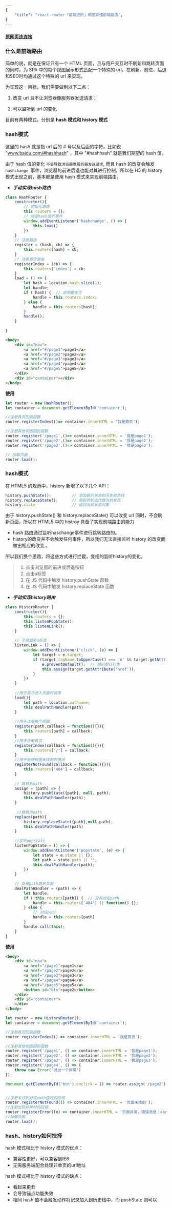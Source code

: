 ```yaml
---
{
    "title": "react-router「前端进阶」彻底弄懂前端路由",
}
---
```

#### [原网页连连接](https://juejin.im/post/5d2d19ccf265da1b7f29b05f)
### 什么是前端路由

简单的说，就是在保证只有一个 HTML 页面，且与用户交互时不刷新和跳转页面的同时，为 SPA 中的每个视图展示形式匹配一个特殊的 url。在刷新、前进、后退和SEO时均通过这个特殊的 url 来实现。

为实现这一目标，我们需要做到以下二点：

1. 改变 url 且不让浏览器像服务器发送请求；

2. 可以监听到 url 的变化

目前有两种模式，分别是 **hash 模式和 history 模式**


### hash模式

这里的 hash 就是指 url 后的 # 号以及后面的字符。比如说 "www.baidu.com/#hashhash" ，其中 "#hashhash" 就是我们期望的 hash 值。

由于 hash 值的变化 `不会导致浏览器像服务器发送请求`, 而且 hash 的改变会触发 `hashchange `事件，浏览器的前进后退也能对其进行控制，所以在 H5 的 history 模式出现之前，基本都是使用 hash 模式来实现前端路由。

- ***手动实现hash路由***

```js
class HashRouter {
    constructor(){
        // 初始化路由
        this.routers = {};
        // 绑定hash监听事件
        window.addEventListener('hashchange', () => {
            this.load()
        })
    }
    // 注册路由
    register = (hash, cb) => {
        this.routers[hash] = cb;
    }
    // 注册首页路由
    registerIndex = (cb) => {
        this.routers['index'] = cb;
    }
    load = () => {
        let hash = location.hash.slice(1);
        let handle;
        if (!hash) {  // 说明是主页
            handle = this.routers.index;
        } else {
            handle = this.routers[hash];
        }
        handle();
    }
  
}
```
```html
<body>
    <div id="nav">
        <a href="#/page1">page1</a>
        <a href="#/page2">page2</a>
        <a href="#/page3">page3</a>
        <a href="#/page4">page4</a>
        <a href="#/page5">page5</a>
    </div>
    <div id="container"></div>
</body>
```
**使用**
```js
let router = new HashRouter();
let container = document.getElementById('container');

//注册首页回调函数
router.registerIndex(()=> container.innerHTML = '我是首页');

//注册其他视图回到函数
router.register('/page1',()=> container.innerHTML = '我是page1');
router.register('/page2',()=> container.innerHTML = '我是page2');
router.register('/page3',()=> container.innerHTML = '我是page3');

// 加载页面
router.load();
```

### hash模式

在 HTML5 的规范中，history 新增了以下几个 API：

```js
history.pushState();         // 添加新的状态到历史状态栈
history.replaceState();      // 用新的状态代替当前状态
history.state                // 返回当前状态对象
```
由于 history.pushState() 和 history.replaceState() 可以改变 url 同时，不会刷新页面，所以在 HTML5 中的 histroy 具备了实现前端路由的能力

- hash 路由通过监听haschange事件进行跳转路由的。
- history的改变并不会触发任何事件，所以我们无法直接监听 history 的改变而做出相应的改变.。

所以我们换个思路，将这些方式进行拦截，变相的监听history的变化。

>1. 点击浏览器的前进或后退按钮
>2. 点击a标签
>3. 在 JS 代码中触发 history.pushState 函数
>4. 在 JS 代码中触发 history.replaceState 函数


- ***手动实现history路由***
```js
class HistoryRouter {
    constructor(){
        this.routers = {};
        this.listenPopState();
        this.listenLink();
    }
    
    // 全局监听a标签
    listenLink = () => {
        window.addEventListener('click', (e) => {
            let target = e.target;
            if (target.tagName.toUpperCase() === 'A' && target.getAttribute('href')) {
                e.preventDefault();  // 组织默认行为
                this.assign(target.getAttribute('href'));
            }
        })
    }
    
    //用于首次进入页面时调用
    load(){
        let path = location.pathname;
        this.dealPathHandler(path)
    }
    
    //用于注册每个视图
    register(path,callback = function(){}){
        this.routers[path] = callback;
    }
    //用于注册首页
    registerIndex(callback = function(){}){
        this.routers['/'] = callback;
    }
    //用于处理视图未找到的情况
    registerNotFound(callback = function(){}){
        this.routers['404'] = callback;
    }
    
    // 跳转到path
    assign = (path) => {
        history.pushState({path}, null, path);
        this.dealPathHandler(path);
    }
    
     //替换为path
    replace(path){
        history.replaceState({path},null,path);
        this.dealPathHandler(path)
    }
    
    //监听popstate
    listenPopState = () => {
        window.addEventListener('popstate', (e) => {
            let state = e.state || {};
            let path = state.path || '';
            this.dealPathHandler(path);
        })
    }
    
    // 处理path跳转页面
    dealPathHandler = (path) => {
        let handle;
        if (!this.routers[path]) {  // 没有对应path
            handle = this.routers['404'] || function() {};
        } else {
            // 对应path
            handle = this.routers[path]
        }
        handle.call(this);
    }
}
```

**使用**
```html
<body>
    <div id="nav">
        <a href="/page1">page1</a>
        <a href="/page2">page2</a>
        <a href="/page3">page3</a>
        <a href="/page4">page4</a>
        <a href="/page5">page5</a>
        <button id="btn">page2</button>
    </div>
    <div id="container">
    </div>
</body>
```
```js
let router = new HistoryRouter();
let container = document.getElementById('container');

//注册首页回调函数
router.registerIndex(() => container.innerHTML = '我是首页');

//注册其他视图回到函数
router.register('/page1', () => container.innerHTML = '我是page1');
router.register('/page2', () => container.innerHTML = '我是page2');
router.register('/page3', () => container.innerHTML = '我是page3');
router.register('/page4', () => {
    throw new Error('抛出一个异常')
});

document.getElementById('btn').onclick = () => router.assign('/page2')


//注册未找到对应path值时的回调
router.registerNotFound(() => container.innerHTML = '页面未找到');
//注册出现异常时的回调
router.registerError((e) => container.innerHTML = '页面异常，错误消息：<br>' + e.message);
//加载页面
router.load();
```

### hash、history如何抉择
hash 模式相比于 history 模式的优点：
- 兼容性更好，可以兼容到IE8
- 无需服务端配合处理非单页的url地址

hash 模式相比于 history 模式的缺点：
- 看起来更丑
- 会导致锚点功能失效
- 相同 hash 值不会触发动作将记录加入到历史栈中，而 pushState 则可以